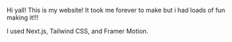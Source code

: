 Hi yall! This is my website! It took me forever to make but i had loads of fun making it!!!

I used Next.js, Tailwind CSS, and Framer Motion.
